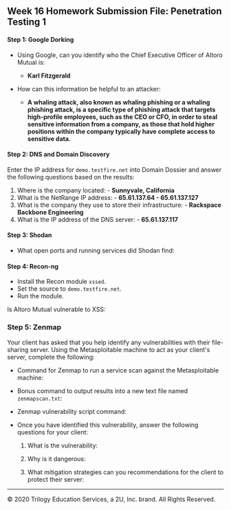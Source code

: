 ## Week 16 Homework Submission File: Penetration Testing 1

#### Step 1: Google Dorking


- Using Google, can you identify who the Chief Executive Officer of Altoro Mutual is:
  - **Karl Fitzgerald**

- How can this information be helpful to an attacker:
  - **A whaling attack, also known as whaling phishing or a whaling phishing attack, is a specific type of phishing attack that targets high-profile employees, such as the CEO or CFO, in order to steal sensitive information from a company, as those that hold higher positions within the company typically have complete access to sensitive data.**

#### Step 2: DNS and Domain Discovery

Enter the IP address for `demo.testfire.net` into Domain Dossier and answer the following questions based on the results:

  1. Where is the company located:
    - **Sunnyvale, California**
  2. What is the NetRange IP address:
    - **65.61.137.64 - 65.61.137.127**
  3. What is the company they use to store their infrastructure:
    - **Rackspace Backbone Engineering**
  4. What is the IP address of the DNS server:
    - **65.61.137.117**
    
#### Step 3: Shodan

- What open ports and running services did Shodan find:

#### Step 4: Recon-ng

- Install the Recon module `xssed`. 
- Set the source to `demo.testfire.net`. 
- Run the module. 

Is Altoro Mutual vulnerable to XSS: 

### Step 5: Zenmap

Your client has asked that you help identify any vulnerabilities with their file-sharing server. Using the Metasploitable machine to act as your client's server, complete the following:

- Command for Zenmap to run a service scan against the Metasploitable machine: 
 
- Bonus command to output results into a new text file named `zenmapscan.txt`:

- Zenmap vulnerability script command: 

- Once you have identified this vulnerability, answer the following questions for your client:
  1. What is the vulnerability:

  2. Why is it dangerous:

  3. What mitigation strategies can you recommendations for the client to protect their server:

---
© 2020 Trilogy Education Services, a 2U, Inc. brand. All Rights Reserved.  

